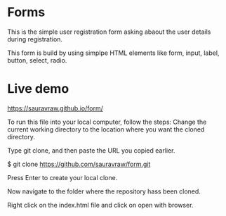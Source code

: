 # Forms
This is the simple user registration form asking abaout the user details during registration.

This form is build by using simplpe HTML elements like form, input, label, button, select, radio.

# Live demo
https://sauravraw.github.io/form/

To run this file into your local computer, follow the steps:
Change the current working directory to the location where you want the cloned directory.

Type git clone, and then paste the URL you copied earlier.

$ git clone https://github.com/sauravraw/form.git

Press Enter to create your local clone.

Now navigate to the folder where the repository hass been cloned.

Right click on the index.html file and click on open with browser.
